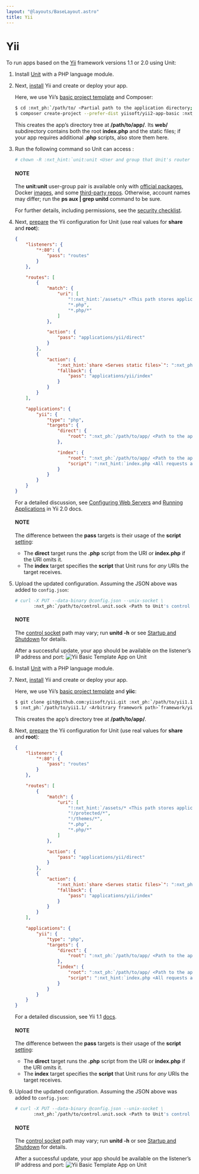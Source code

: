 ```yaml
---
layout: "@layouts/BaseLayout.astro"
title: Yii
---
```

# Yii

To run apps based on the [Yii](https://www.yiiframework.com) framework
versions 1.1 or 2.0 using Unit:

1. Install [Unit](../installation.md#installation-precomp-pkgs) with a PHP language module.
2. Next, [install](https://www.yiiframework.com/doc/guide/2.0/en/start-installation)
   Yii and create or deploy your app.

   Here, we use Yii’s [basic project template](https://www.yiiframework.com/doc/guide/2.0/en/start-installation#installing-from-composer)
   and Composer:
   ```bash
   $ cd :nxt_ph:`/path/to/ <Partial path to the application directory; use a real path in your configuration>`
   $ composer create-project --prefer-dist yiisoft/yii2-app-basic :nxt_ph:`app <Arbitrary app name>`
   ```

   This creates the app’s directory tree at **/path/to/app/**.
   Its **web/** subdirectory contains both the root
   **index.php** and the static files; if your app requires
   additional **.php** scripts, also store them here.
3. Run the following command so Unit can access :
   ```bash
   # chown -R :nxt_hint:`unit:unit <User and group that Unit's router runs as by default>` :nxt_ph:`/path/to/app/ <Path to the application files such as /data/www/app/; use a real path in your commands>`
   ```

   #### NOTE
   The **unit:unit** user-group pair is available only with [official
   packages](../installation.md#installation-precomp-pkgs), Docker [images](../installation.md#installation-docker), and some [third-party repos](../installation.md#installation-community-repos).  Otherwise, account names may differ; run
   the **ps aux | grep unitd** command to be sure.

   For further details, including permissions, see the [security checklist](security.md#security-apps).
4. Next, [prepare](../configuration.md#configuration-php) the Yii configuration for
   Unit (use real values for **share** and **root**):
   ```json
   {
       "listeners": {
           "*:80": {
               "pass": "routes"
           }
       },

       "routes": [
           {
               "match": {
                   "uri": [
                       "!:nxt_hint:`/assets/* <This path stores application data that shouldn't be run as code>`",
                       "*.php",
                       "*.php/*"
                   ]
               },

               "action": {
                   "pass": "applications/yii/direct"
               }
           },
           {
               "action": {
                   ":nxt_hint:`share <Serves static files>`": ":nxt_ph:`/path/to/app/ <Path to the application directory; use a real path in your configuration>`web$uri",
                   "fallback": {
                       "pass": "applications/yii/index"
                   }
               }
           }
       ],

       "applications": {
           "yii": {
               "type": "php",
               "targets": {
                   "direct": {
                       "root": ":nxt_ph:`/path/to/app/ <Path to the application directory; use a real path in your configuration>`web/"
                   },

                   "index": {
                       "root": ":nxt_ph:`/path/to/app/ <Path to the application directory; use a real path in your configuration>`web/",
                       "script": ":nxt_hint:`index.php <All requests are handled by a single script>`"
                   }
               }
           }
       }
   }
   ```

   For a detailed discussion, see [Configuring Web Servers](https://www.yiiframework.com/doc/guide/2.0/en/start-installation#configuring-web-servers)
   and [Running Applications](https://www.yiiframework.com/doc/guide/2.0/en/start-workflow) in
   Yii 2.0 docs.

   #### NOTE
   The difference between the **pass** targets is their usage of
   the **script** [setting](../configuration.md#configuration-php):
   - The **direct** target runs the **.php** script from the
     URI or **index.php** if the URI omits it.
   - The **index** target specifies the **script** that Unit
     runs for *any* URIs the target receives.
5. Upload the updated configuration.  Assuming the JSON above was added to
   `config.json`:
   ```bash
   # curl -X PUT --data-binary @config.json --unix-socket \
          :nxt_ph:`/path/to/control.unit.sock <Path to Unit's control socket in your installation>` :nxt_hint:`http://localhost/config/ <Path to the config section in Unit's control API>`
   ```

   #### NOTE
   The [control socket](../controlapi.md#configuration-socket) path may vary; run
   **unitd -h** or see [Startup and Shutdown](source.md#source-startup) for details.

   After a successful update, your app should be available on the
   listener’s IP address and port:
   ![Yii Basic Template App on Unit](/yii2.png)

1. Install [Unit](../installation.md#installation-precomp-pkgs) with a PHP language module.
2. Next, [install](https://www.yiiframework.com/doc/guide/1.1/en/quickstart.installation)
   Yii and create or deploy your app.

   Here, we use Yii’s [basic project template](https://www.yiiframework.com/doc/guide/1.1/en/quickstart.first-app)
   and **yiic**:
   ```bash
   $ git clone git@github.com:yiisoft/yii.git :nxt_ph:`/path/to/yii1.1/ <Arbitrary framework path>`
   $ :nxt_ph:`/path/to/yii1.1/ <Arbitrary framework path>`framework/yiic webapp :nxt_ph:`/path/to/app/ <Path to the application directory; use a real path in your configuration>`
   ```

   This creates the app’s directory tree at **/path/to/app/**.
3. Next, [prepare](../configuration.md#configuration-php) the Yii configuration for
   Unit (use real values for **share** and **root**):
   ```json
   {
       "listeners": {
           "*:80": {
               "pass": "routes"
           }
       },

       "routes": [
           {
               "match": {
                   "uri": [
                       "!:nxt_hint:`/assets/* <This path stores application data that shouldn't be run as code>`",
                       "!/protected/*",
                       "!/themes/*",
                       "*.php",
                       "*.php/*"
                   ]
               },

               "action": {
                   "pass": "applications/yii/direct"
               }
           },
           {
               "action": {
                   ":nxt_hint:`share <Serves static files>`": ":nxt_ph:`/path/to/app <Path to the application directory; use a real path in your configuration>`$uri",
                   "fallback": {
                       "pass": "applications/yii/index"
                   }
               }
           }
       ],

       "applications": {
           "yii": {
               "type": "php",
               "targets": {
                   "direct": {
                       "root": ":nxt_ph:`/path/to/app/ <Path to the application directory; use a real path in your configuration>`"
                   },
                   "index": {
                       "root": ":nxt_ph:`/path/to/app/ <Path to the application directory; use a real path in your configuration>`",
                       "script": ":nxt_hint:`index.php <All requests are handled by a single script>`"
                   }
               }
           }
       }
   }
   ```

   For a detailed discussion, see Yii 1.1 [docs](https://www.yiiframework.com/doc/guide/1.1/en/quickstart.first-app).

   #### NOTE
   The difference between the **pass** targets is their usage of
   the **script** [setting](../configuration.md#configuration-php):
   - The **direct** target runs the **.php** script from the
     URI or **index.php** if the URI omits it.
   - The **index** target specifies the **script** that Unit
     runs for *any* URIs the target receives.
4. Upload the updated configuration.  Assuming the JSON above was added to
   `config.json`:
   ```bash
   # curl -X PUT --data-binary @config.json --unix-socket \
          :nxt_ph:`/path/to/control.unit.sock <Path to Unit's control socket in your installation>` :nxt_hint:`http://localhost/config/ <Path to the config section in Unit's control API>`
   ```

   #### NOTE
   The [control socket](../controlapi.md#configuration-socket) path may vary; run
   **unitd -h** or see [Startup and Shutdown](source.md#source-startup) for details.

   After a successful update, your app should be available on the
   listener’s IP address and port:
   ![Yii Basic Template App on Unit](/yii1.1.png)
